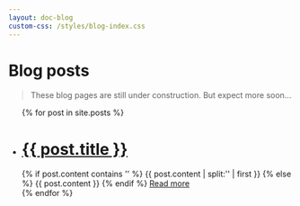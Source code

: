 ```yaml
---
layout: doc-blog
custom-css: /styles/blog-index.css
---
```

<h1> Blog posts </h1>

> These blog pages are still under construction.  But expect more soon...

<ul>
  {% for post in site.posts %}
    <li class="blog-item"  >
      <div class="blog-excerpt">
	      <h1><a href="{{ post.url }}">{{ post.title }}</a></h1>
				{% if post.content contains '<!--more-->' %}
				    {{ post.content | split:'<!--more-->' | first }}
				{% else %}
				    {{ post.content }}
				{% endif %}
	      <a href="{{ post.url }}" title="Read more" class="btn blog-btn">Read more</a>  
	    </div>   
    </li>
  {% endfor %}
</ul>

 